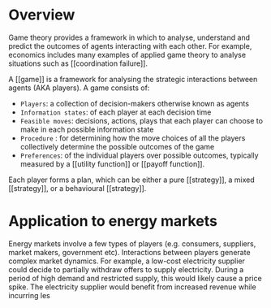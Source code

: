 # Overview
Game theory provides a framework in which to analyse, understand and predict the outcomes of agents interacting with each other. For example, economics includes many examples of applied game theory to analyse situations such as [[coordination failure]]. 

A [[game]] is a framework for analysing the strategic interactions between agents (AKA players).  A game consists of:
- `Players`: a collection of decision-makers otherwise known as agents
- `Information states`: of each player at each decision time
- `Feasible moves`: decisions, actions, plays that each player can choose to make in each possible information state
- `Procedure` : for determining how the move choices of all the players collectively determine the possible outcomes of the game
- `Preferences`: of the individual players over possible outcomes, typically measured by a [[utility function]] or [[payoff function]].

Each player forms a plan, which can be either a pure [[strategy]],  a mixed  [[strategy]], or a behavioural [[strategy]]. 

# Application to energy markets
Energy markets involve a few types of players (e.g. consumers, suppliers, market makers, government etc). Interactions between players generate complex market dynamics. For example, a low-cost electricity supplier could decide to partially withdraw offers to supply electricity. During a period of high demand and restricted supply, this would likely cause a price spike. The electricity supplier would benefit from increased revenue while incurring les